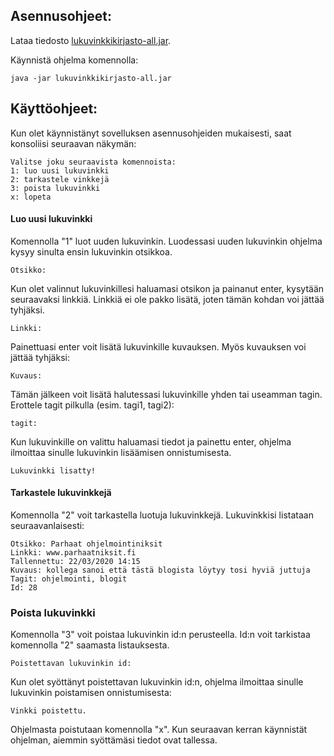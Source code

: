 ## Asennusohjeet:

Lataa tiedosto [lukuvinkkikirjasto-all.jar](https://github.com/tommise/lukuvinkkikirjasto/releases/tag/v1.1).

Käynnistä ohjelma komennolla:
```
java -jar lukuvinkkikirjasto-all.jar
```

## Käyttöohjeet:

Kun olet käynnistänyt sovelluksen asennusohjeiden mukaisesti, saat konsoliisi seuraavan näkymän:

```
Valitse joku seuraavista komennoista:
1: luo uusi lukuvinkki
2: tarkastele vinkkejä
3: poista lukuvinkki
x: lopeta
```

#### Luo uusi lukuvinkki

Komennolla "1" luot uuden lukuvinkin. Luodessasi uuden lukuvinkin ohjelma kysyy sinulta ensin lukuvinkin otsikkoa.
```
Otsikko:
```
Kun olet valinnut lukuvinkillesi haluamasi otsikon ja painanut enter, kysytään seuraavaksi linkkiä. Linkkiä ei ole pakko lisätä, joten tämän kohdan voi jättää tyhjäksi.
```
Linkki:
```
Painettuasi enter voit lisätä lukuvinkille kuvauksen. Myös kuvauksen voi jättää tyhjäksi:
```
Kuvaus:
```
Tämän jälkeen voit lisätä halutessasi lukuvinkille yhden tai useamman tagin. Erottele tagit pilkulla (esim. tagi1, tagi2):
```
tagit: 
```
Kun lukuvinkille on valittu haluamasi tiedot ja painettu enter, ohjelma ilmoittaa sinulle lukuvinkin lisäämisen onnistumisesta.
```
Lukuvinkki lisatty!
```

#### Tarkastele lukuvinkkejä

Komennolla "2" voit tarkastella luotuja lukuvinkkejä. Lukuvinkkisi listataan seuraavanlaisesti:
```
Otsikko: Parhaat ohjelmointiniksit
Linkki: www.parhaatniksit.fi
Tallennettu: 22/03/2020 14:15
Kuvaus: kollega sanoi että tästä blogista löytyy tosi hyviä juttuja
Tagit: ohjelmointi, blogit
Id: 28

```

### Poista lukuvinkki

Komennolla "3" voit poistaa lukuvinkin id:n perusteella. Id:n voit tarkistaa komennolla "2" saamasta listauksesta.

```
Poistettavan lukuvinkin id: 
```
Kun olet syöttänyt poistettavan lukuvinkin id:n, ohjelma ilmoittaa sinulle lukuvinkin poistamisen onnistumisesta:
```
Vinkki poistettu.
```

Ohjelmasta poistutaan komennolla "x". Kun seuraavan kerran käynnistät ohjelman, aiemmin syöttämäsi tiedot ovat tallessa.

